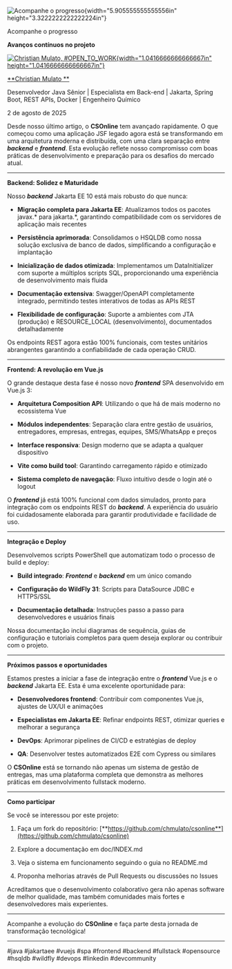 ![Acompanhe o progresso](temp_media/media/image1.png){width="5.905555555555556in" height="3.3222222222222224in"}

Acompanhe o progresso

**Avanços contínuos no projeto**

[![Christian Mulato, #OPEN_TO_WORK](temp_media/media/image2.jpeg){width="1.0416666666666667in" height="1.0416666666666667in"}](https://www.linkedin.com/in/chmulato/)

[**Christian Mulato **](https://www.linkedin.com/in/chmulato/)

Desenvolvedor Java Sênior \| Especialista em Back-end \| Jakarta, Spring Boot, REST APIs, Docker \| Engenheiro Químico

2 de agosto de 2025

Desde nosso último artigo, o **CSOnline** tem avançado rapidamente. O que começou como uma aplicação JSF legado agora está se transformando em uma arquitetura moderna e distribuída, com uma clara separação entre ***backend*** e ***frontend***. Esta evolução reflete nosso compromisso com boas práticas de desenvolvimento e preparação para os desafios do mercado atual.

------------------------------------------------------------------------

**Backend: Solidez e Maturidade**

Nosso ***backend*** Jakarta EE 10 está mais robusto do que nunca:

- **Migração completa para Jakarta EE**: Atualizamos todos os pacotes javax.\* para jakarta.\*, garantindo compatibilidade com os servidores de aplicação mais recentes

- **Persistência aprimorada**: Consolidamos o HSQLDB como nossa solução exclusiva de banco de dados, simplificando a configuração e implantação

- **Inicialização de dados otimizada**: Implementamos um DataInitializer com suporte a múltiplos scripts SQL, proporcionando uma experiência de desenvolvimento mais fluida

- **Documentação extensiva**: Swagger/OpenAPI completamente integrado, permitindo testes interativos de todas as APIs REST

- **Flexibilidade de configuração**: Suporte a ambientes com JTA (produção) e RESOURCE_LOCAL (desenvolvimento), documentados detalhadamente

Os endpoints REST agora estão 100% funcionais, com testes unitários abrangentes garantindo a confiabilidade de cada operação CRUD.

------------------------------------------------------------------------

**Frontend: A revolução em Vue.js**

O grande destaque desta fase é nosso novo ***frontend*** SPA desenvolvido em Vue.js 3:

- **Arquitetura Composition API**: Utilizando o que há de mais moderno no ecossistema Vue

- **Módulos independentes**: Separação clara entre gestão de usuários, entregadores, empresas, entregas, equipes, SMS/WhatsApp e preços

- **Interface responsiva**: Design moderno que se adapta a qualquer dispositivo

- **Vite como build tool**: Garantindo carregamento rápido e otimizado

- **Sistema completo de navegação**: Fluxo intuitivo desde o login até o logout

O ***frontend*** já está 100% funcional com dados simulados, pronto para integração com os endpoints REST do ***backend***. A experiência do usuário foi cuidadosamente elaborada para garantir produtividade e facilidade de uso.

------------------------------------------------------------------------

**Integração e Deploy**

Desenvolvemos scripts PowerShell que automatizam todo o processo de build e deploy:

- **Build integrado**: ***Frontend*** e ***backend*** em um único comando

- **Configuração do WildFly 31**: Scripts para DataSource JDBC e HTTPS/SSL

- **Documentação detalhada**: Instruções passo a passo para desenvolvedores e usuários finais

Nossa documentação inclui diagramas de sequência, guias de configuração e tutoriais completos para quem deseja explorar ou contribuir com o projeto.

------------------------------------------------------------------------

**Próximos passos e oportunidades**

Estamos prestes a iniciar a fase de integração entre o ***frontend*** Vue.js e o ***backend*** Jakarta EE. Esta é uma excelente oportunidade para:

- **Desenvolvedores frontend**: Contribuir com componentes Vue.js, ajustes de UX/UI e animações

- **Especialistas em Jakarta EE**: Refinar endpoints REST, otimizar queries e melhorar a segurança

- **DevOps**: Aprimorar pipelines de CI/CD e estratégias de deploy

- **QA**: Desenvolver testes automatizados E2E com Cypress ou similares

O **CSOnline** está se tornando não apenas um sistema de gestão de entregas, mas uma plataforma completa que demonstra as melhores práticas em desenvolvimento fullstack moderno.

------------------------------------------------------------------------

**Como participar**

Se você se interessou por este projeto:

1.  Faça um fork do repositório: [**https://github.com/chmulato/csonline**](https://github.com/chmulato/csonline)

2.  Explore a documentação em doc/INDEX.md

3.  Veja o sistema em funcionamento seguindo o guia no README.md

4.  Proponha melhorias através de Pull Requests ou discussões no Issues

Acreditamos que o desenvolvimento colaborativo gera não apenas software de melhor qualidade, mas também comunidades mais fortes e desenvolvedores mais experientes.

------------------------------------------------------------------------

Acompanhe a evolução do **CSOnline** e faça parte desta jornada de transformação tecnológica!

------------------------------------------------------------------------

#java #jakartaee #vuejs #spa #frontend #backend #fullstack #opensource #hsqldb #wildfly #devops #linkedin #devcommunity

